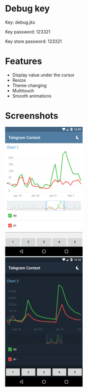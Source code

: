 # Debug key

Key: debug.jks

Key password: 123321

Key store password: 123321

# Features

- Display value under the cursor
- Resize
- Theme changing
- Multitouch
- Smooth animations

# Screenshots

<img src="https://raw.githubusercontent.com/sysint64/telegram-chart-contest/master/screenshot-light.png" width="50%">

<img src="https://raw.githubusercontent.com/sysint64/telegram-chart-contest/master/screenshot-night.png" width="50%">
